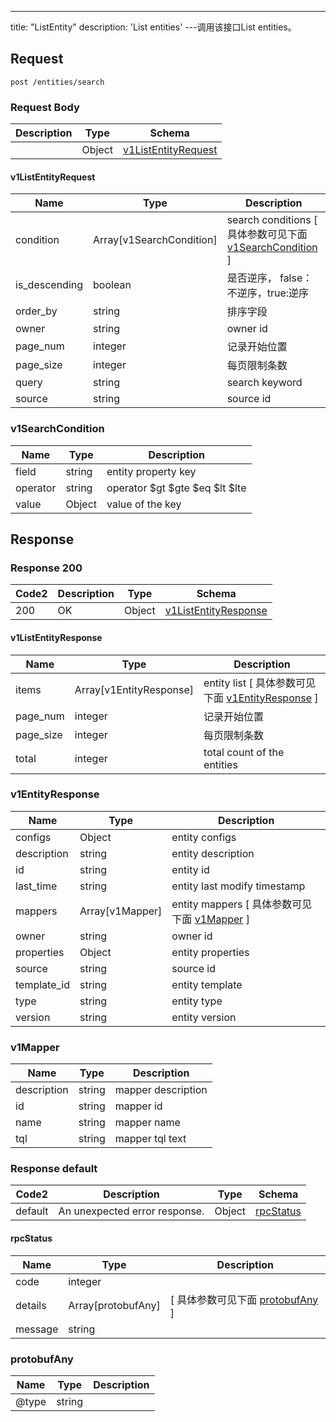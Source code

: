 ---
title: "ListEntity"
description: 'List entities'
---调用该接口List entities。



## Request


```
post /entities/search
```

### Request Body 
| Description | Type | Schema |
| ----------- | ------ | ------ |
|  | Object | [v1ListEntityRequest](#v1ListEntityRequest) |

#### v1ListEntityRequest

| Name | Type | Description | 
| ---- | ---- | ----------- |         
| condition | Array[v1SearchCondition] | search conditions [ 具体参数可见下面 [v1SearchCondition](#v1SearchCondition) ] |       
| is_descending | boolean | 是否逆序， false：不逆序，true:逆序 |      
| order_by | string | 排序字段 |      
| owner | string | owner id |      
| page_num | integer | 记录开始位置 |      
| page_size | integer | 每页限制条数 |      
| query | string | search keyword |      
| source | string | source id |   

### v1SearchCondition
| Name | Type | Description | 
| ---- | ---- | ----------- |     
| field | string | entity property key |      
| operator | string | operator $gt $gte $eq $lt $lte  |     
| value | Object | value of the key   |   



## Response

### Response  200 
| Code2 | Description | Type | Schema |
| ---- | ----------- | ------ | ------ |
| 200 | OK | Object | [v1ListEntityResponse](#v1ListEntityResponse) |

#### v1ListEntityResponse

| Name | Type | Description | 
| ---- | ---- | ----------- |         
| items | Array[v1EntityResponse] | entity list [ 具体参数可见下面 [v1EntityResponse](#v1EntityResponse) ] |       
| page_num | integer | 记录开始位置 |      
| page_size | integer | 每页限制条数 |      
| total | integer | total count of the entities |   

### v1EntityResponse
| Name | Type | Description | 
| ---- | ---- | ----------- |    
| configs | Object | entity configs   |      
| description | string | entity description |      
| id | string | entity id |      
| last_time | string | entity last modify timestamp |          
| mappers | Array[v1Mapper] | entity mappers [ 具体参数可见下面 [v1Mapper](#v1Mapper) ] |       
| owner | string | owner id |     
| properties | Object | entity properties   |      
| source | string | source id |      
| template_id | string | entity template |      
| type | string | entity type |      
| version | string | entity version |   

### v1Mapper
| Name | Type | Description | 
| ---- | ---- | ----------- |     
| description | string | mapper description |      
| id | string | mapper id |      
| name | string | mapper name |      
| tql | string | mapper tql text |   



### Response  default 
| Code2 | Description | Type | Schema |
| ---- | ----------- | ------ | ------ |
| default | An unexpected error response. | Object | [rpcStatus](#rpcStatus) |

#### rpcStatus

| Name | Type | Description | 
| ---- | ---- | ----------- |     
| code | integer |  |          
| details | Array[protobufAny] |  [ 具体参数可见下面 [protobufAny](#protobufAny) ] |       
| message | string |  |   

### protobufAny
| Name | Type | Description | 
| ---- | ---- | ----------- |     
| @type | string |  |   



